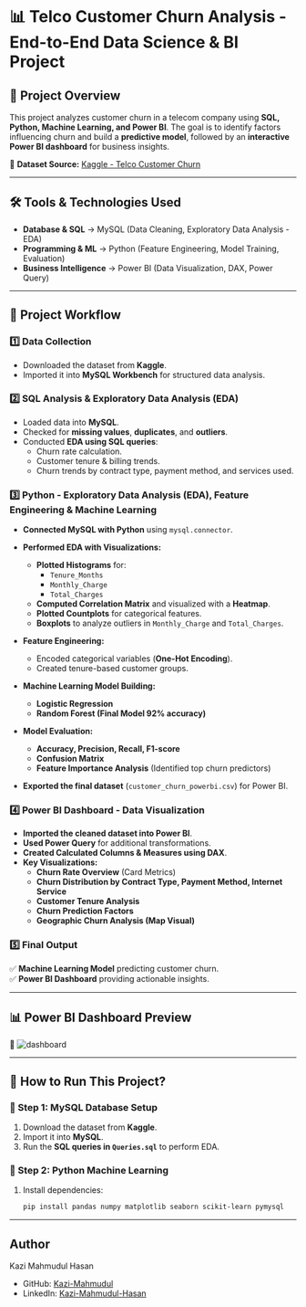 # 📊 Telco Customer Churn Analysis - End-to-End Data Science & BI Project

## 🚀 Project Overview
This project analyzes customer churn in a telecom company using **SQL, Python, Machine Learning, and Power BI**. The goal is to identify factors influencing churn and build a **predictive model**, followed by an **interactive Power BI dashboard** for business insights.

🔗 **Dataset Source:** [Kaggle - Telco Customer Churn](https://www.kaggle.com/datasets/yeanzc/telco-customer-churn-ibm-dataset)

---

## 🛠 Tools & Technologies Used
- **Database & SQL** → MySQL (Data Cleaning, Exploratory Data Analysis - EDA)
- **Programming & ML** → Python (Feature Engineering, Model Training, Evaluation)
- **Business Intelligence** → Power BI (Data Visualization, DAX, Power Query)

---

## 📌 Project Workflow

### **1️⃣ Data Collection**
- Downloaded the dataset from **Kaggle**.
- Imported it into **MySQL Workbench** for structured data analysis.

### **2️⃣ SQL Analysis & Exploratory Data Analysis (EDA)**
- Loaded data into **MySQL**.
- Checked for **missing values**, **duplicates**, and **outliers**.
- Conducted **EDA using SQL queries**:
  - Churn rate calculation.
  - Customer tenure & billing trends.
  - Churn trends by contract type, payment method, and services used.

### **3️⃣ Python - Exploratory Data Analysis (EDA), Feature Engineering & Machine Learning**
- **Connected MySQL with Python** using `mysql.connector`.  
- **Performed EDA with Visualizations:**
  - **Plotted Histograms** for:
    - `Tenure_Months`
    - `Monthly_Charge`
    - `Total_Charges`
  - **Computed Correlation Matrix** and visualized with a **Heatmap**.
  - **Plotted Countplots** for categorical features.
  - **Boxplots** to analyze outliers in `Monthly_Charge` and `Total_Charges`.

- **Feature Engineering:**
  - Encoded categorical variables (**One-Hot Encoding**).
  - Created tenure-based customer groups.

- **Machine Learning Model Building:**
  - **Logistic Regression**
  - **Random Forest (Final Model 92% accuracy)**

- **Model Evaluation:**
  - **Accuracy, Precision, Recall, F1-score**
  - **Confusion Matrix**
  - **Feature Importance Analysis** (Identified top churn predictors)

- **Exported the final dataset** (`customer_churn_powerbi.csv`) for Power BI.


### **4️⃣ Power BI Dashboard - Data Visualization**
- **Imported the cleaned dataset into Power BI**.
- **Used Power Query** for additional transformations.
- **Created Calculated Columns & Measures using DAX**.
- **Key Visualizations:**
  - **Churn Rate Overview** (Card Metrics)
  - **Churn Distribution by Contract Type, Payment Method, Internet Service**
  - **Customer Tenure Analysis**
  - **Churn Prediction Factors**
  - **Geographic Churn Analysis (Map Visual)**

### **5️⃣ Final Output**
✅ **Machine Learning Model** predicting customer churn.  
✅ **Power BI Dashboard** providing actionable insights.  

---

## 📊 Power BI Dashboard Preview
🔽 ![dashboard](https://i.postimg.cc/Y9XqHtL4/Churn-Analysis-Dashboard-page-0001.jpg)

---

## 🏁 How to Run This Project?

### **🔹 Step 1: MySQL Database Setup**
1. Download the dataset from **Kaggle**.
2. Import it into **MySQL**.
3. Run the **SQL queries in `Queries.sql`** to perform EDA.

### **🔹 Step 2: Python Machine Learning**
1. Install dependencies:
   ```bash
   pip install pandas numpy matplotlib seaborn scikit-learn pymysql
---

## Author
Kazi Mahmudul Hasan 
- GitHub: [Kazi-Mahmudul](https://github.com/Kazi-Mahmudul)
- LinkedIn: [Kazi-Mahmudul-Hasan](www.linkedin.com/in/kazi-mahmudul-hasan)

